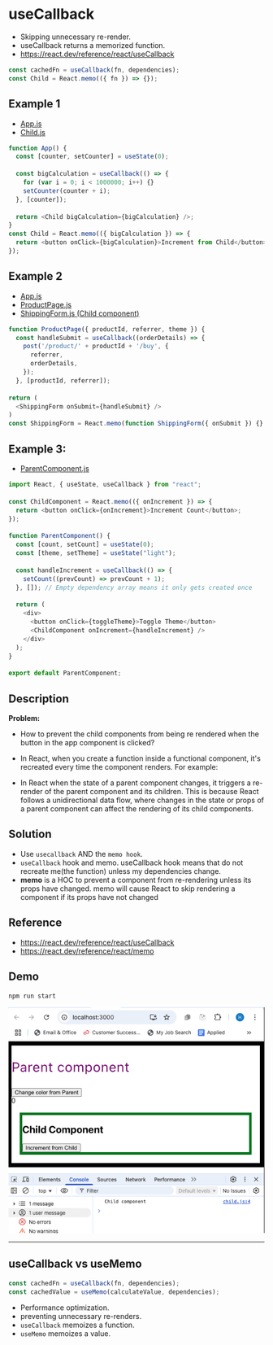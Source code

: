 # useCallback

- Skipping unnecessary re-render.
- useCallback returns a memorized function.
- https://react.dev/reference/react/useCallback

```js
const cachedFn = useCallback(fn, dependencies);
const Child = React.memo(({ fn }) => {});
```

## Example 1

- [App.js](./src/App.js)
- [Child.js](./src/child.js)

```js
function App() {
  const [counter, setCounter] = useState(0);

  const bigCalculation = useCallback(() => {
    for (var i = 0; i < 1000000; i++) {}
    setCounter(counter + i);
  }, [counter]);

  return <Child bigCalculation={bigCalculation} />;
}
const Child = React.memo(({ bigCalculation }) => {
  return <button onClick={bigCalculation}>Increment from Child</button>;
});
```

## Example 2

- [App.js](./src/example2/App.js)
- [ProductPage.js](./src/example2/ProductPage.js)
- [ShippingForm.js (Child component)](./src/example2/ShippingForm.js)

```js
function ProductPage({ productId, referrer, theme }) {
  const handleSubmit = useCallback((orderDetails) => {
    post('/product/' + productId + '/buy', {
      referrer,
      orderDetails,
    });
  }, [productId, referrer]);

return (
  <ShippingForm onSubmit={handleSubmit} />
)
const ShippingForm = React.memo(function ShippingForm({ onSubmit }) {}
```

## Example 3:

- [ParentComponent.js](./src/example3/ParentComponent.js)

```js
import React, { useState, useCallback } from "react";

const ChildComponent = React.memo(({ onIncrement }) => {
  return <button onClick={onIncrement}>Increment Count</button>;
});

function ParentComponent() {
  const [count, setCount] = useState(0);
  const [theme, setTheme] = useState("light");

  const handleIncrement = useCallback(() => {
    setCount((prevCount) => prevCount + 1);
  }, []); // Empty dependency array means it only gets created once

  return (
    <div>
      <button onClick={toggleTheme}>Toggle Theme</button>
      <ChildComponent onIncrement={handleIncrement} />
    </div>
  );
}

export default ParentComponent;
```

## Description

**Problem:**

- How to prevent the child components from being re rendered when the button in the app component is clicked?

- In React, when you create a function inside a functional component, it's recreated every time the component renders. For example:

- In React when the state of a parent component changes, it triggers a re- render of the parent component and its children. This is because React follows a unidirectional data flow, where changes in the state or props of a parent component can affect the rendering of its child components.

## Solution

- Use `usecallback` AND the `memo hook`.
- `useCallback` hook and memo. useCallback hook means that do not recreate me(the function) unless my dependencies change.
- **memo** is a HOC to prevent a component from re-rendering unless its props have changed. memo will cause React to skip rendering a component if its props have not changed

## Reference

- https://react.dev/reference/react/useCallback
- https://react.dev/reference/react/memo

## Demo

```js
npm run start
```

![](./screen1.png)

<hr />

## useCallback vs useMemo

```js
const cachedFn = useCallback(fn, dependencies);
const cachedValue = useMemo(calculateValue, dependencies);
```

- Performance optimization.
- preventing unnecessary re-renders.
- `useCallback` memoizes a function.
- `useMemo` memoizes a value.

